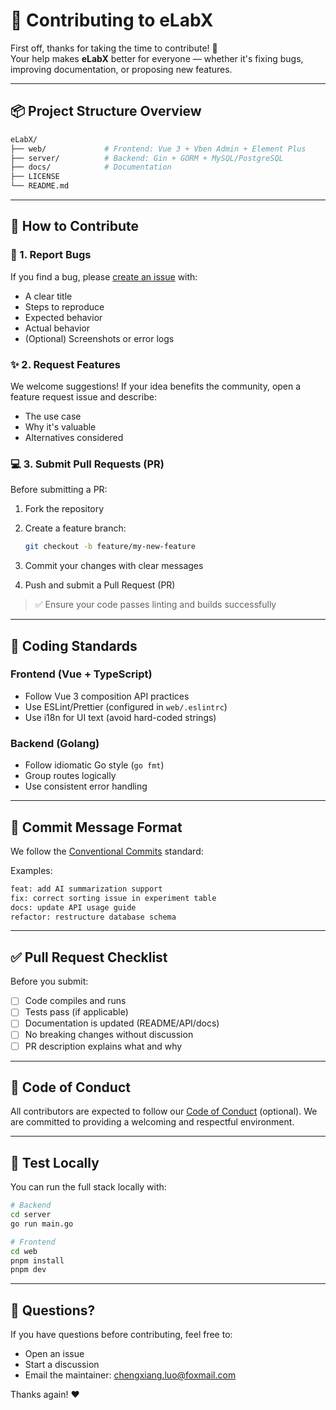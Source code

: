 # 🤝 Contributing to eLabX

First off, thanks for taking the time to contribute! 🎉  
Your help makes **eLabX** better for everyone — whether it's fixing bugs, improving documentation, or proposing new features.

---

## 📦 Project Structure Overview

```bash
eLabX/
├── web/             # Frontend: Vue 3 + Vben Admin + Element Plus
├── server/          # Backend: Gin + GORM + MySQL/PostgreSQL
├── docs/            # Documentation
├── LICENSE
└── README.md
```

---

## 🧩 How to Contribute

### 🐛 1. Report Bugs

If you find a bug, please [create an issue](https://github.com/cx-luo/eLabX/issues) with:

* A clear title
* Steps to reproduce
* Expected behavior
* Actual behavior
* (Optional) Screenshots or error logs

### ✨ 2. Request Features

We welcome suggestions! If your idea benefits the community, open a feature request issue and describe:

* The use case
* Why it's valuable
* Alternatives considered

### 💻 3. Submit Pull Requests (PR)

Before submitting a PR:

1. Fork the repository
2. Create a feature branch:

   ```bash
   git checkout -b feature/my-new-feature
   ```
3. Commit your changes with clear messages
4. Push and submit a Pull Request (PR)

> ✅ Ensure your code passes linting and builds successfully

---

## 🧹 Coding Standards

### Frontend (Vue + TypeScript)

* Follow Vue 3 composition API practices
* Use ESLint/Prettier (configured in `web/.eslintrc`)
* Use i18n for UI text (avoid hard-coded strings)

### Backend (Golang)

* Follow idiomatic Go style (`go fmt`)
* Group routes logically
* Use consistent error handling

---

## 📘 Commit Message Format

We follow the [Conventional Commits](https://www.conventionalcommits.org/en/v1.0.0/) standard:

Examples:

```bash
feat: add AI summarization support
fix: correct sorting issue in experiment table
docs: update API usage guide
refactor: restructure database schema
```

---

## ✅ Pull Request Checklist

Before you submit:

* [ ] Code compiles and runs
* [ ] Tests pass (if applicable)
* [ ] Documentation is updated (README/API/docs)
* [ ] No breaking changes without discussion
* [ ] PR description explains what and why

---

## 👥 Code of Conduct

All contributors are expected to follow our [Code of Conduct](./CODE_OF_CONDUCT.md) (optional). We are committed to providing a welcoming and respectful environment.

---

## 🧪 Test Locally

You can run the full stack locally with:

```bash
# Backend
cd server
go run main.go

# Frontend
cd web
pnpm install
pnpm dev
```

---

## 📮 Questions?

If you have questions before contributing, feel free to:

* Open an issue
* Start a discussion
* Email the maintainer: [chengxiang.luo@foxmail.com](chengxiang.luo@foxmail.com)

Thanks again! ❤️
